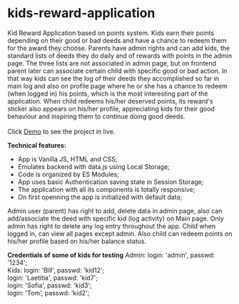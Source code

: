 # kids-reward-application
Kid Reward Application based on points system. Kids earn their points depending on their good or bad deeds and have a chance to redeem them for the award they choose. Parents have admin rights and can add kids, the standard lists of deeds they do daily and of rewards with points in the admin page. The three lists are not associated in admin page, but on frontend parent later can associate certain child with specific good or bad action. In that way kids can see the log of their deeds they accomplished so far in main log and also on profile page where he or she has a chance to redeem (when logged in) his points, which is the most interesting part of the application. When child redeems his/her deserved points, its reward's sticker also appears on his/her profile, appreciating kids for their good behaviour and inspiring them to continue doing good deeds.<br /> 
<br />
Click [Demo](https://meerim1987.github.io/kids-reward-application/?target=_blank) to see the project in live. 

**Technical features:**
 - App is Vanilla JS, HTML and CSS;
 - Emulates backend with data.js using Local Storage;
 - Code is organized by ES Modules;
 - App uses basic Authentication saving state in Session Storage;
 - The application with all its components is totally responsive;
 - On first openning the app is initialized with default data;

 
 Admin user (parent) has right to add, delete data in admin page, also can add/associate the deed with specific kid (log activity) on Main page. Only admin has right to delete any log entry throughout the app. 
 Child when logged in, can view all pages except admin. Also child can redeem points on his/her profile based on his/her balance status. 

**Credentials of some of kids for testing**
 Admin: login: 'admin', passwd: '1234';<br />
 Kids: login: 'Bill', passwd: 'kid12';<br />
       login: 'Laetitia', passwd: 'kid7';<br />
       login: 'Sofia', passwd: 'kid3';<br />
       login: 'Tom', passwd: 'kid2';<br />

        






